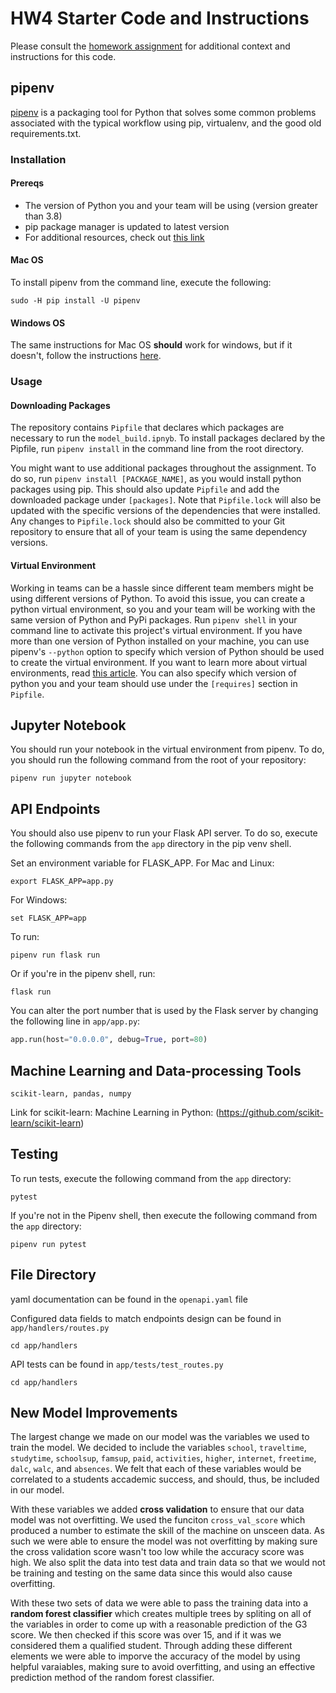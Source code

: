 # HW4 Starter Code and Instructions

Please consult the [homework assignment](https://cmu-313.github.io//assignments/hw4) for additional context and instructions for this code.

## pipenv

[pipenv](https://pipenv.pypa.io/en/latest) is a packaging tool for Python that solves some common problems associated with the typical workflow using pip, virtualenv, and the good old requirements.txt.

### Installation

#### Prereqs

- The version of Python you and your team will be using (version greater than 3.8)
- pip package manager is updated to latest version
- For additional resources, check out [this link](https://pipenv-fork.readthedocs.io/en/latest/install.html#installing-pipenv)

#### Mac OS

To install pipenv from the command line, execute the following:

```terminal
sudo -H pip install -U pipenv
```

#### Windows OS

The same instructions for Mac OS **should** work for windows, but if it doesn't, follow the instructions [here](https://www.pythontutorial.net/python-basics/install-pipenv-windows).

### Usage

#### Downloading Packages

The repository contains `Pipfile` that declares which packages are necessary to run the `model_build.ipnyb`.
To install packages declared by the Pipfile, run `pipenv install` in the command line from the root directory.

You might want to use additional packages throughout the assignment.
To do so, run `pipenv install [PACKAGE_NAME]`, as you would install python packages using pip.
This should also update `Pipfile` and add the downloaded package under `[packages]`.
Note that `Pipfile.lock` will also be updated with the specific versions of the dependencies that were installed.
Any changes to `Pipfile.lock` should also be committed to your Git repository to ensure that all of your team is using the same dependency versions.

#### Virtual Environment

Working in teams can be a hassle since different team members might be using different versions of Python.
To avoid this issue, you can create a python virtual environment, so you and your team will be working with the same version of Python and PyPi packages.
Run `pipenv shell` in your command line to activate this project's virtual environment.
If you have more than one version of Python installed on your machine, you can use pipenv's `--python` option to specify which version of Python should be used to create the virtual environment.
If you want to learn more about virtual environments, read [this article](https://docs.python-guide.org/dev/virtualenvs/#using-installed-packages).
You can also specify which version of python you and your team should use under the `[requires]` section in `Pipfile`.

## Jupyter Notebook

You should run your notebook in the virtual environment from pipenv.
To do, you should run the following command from the root of your repository:

```terminal
pipenv run jupyter notebook
```

## API Endpoints

You should also use pipenv to run your Flask API server.
To do so, execute the following commands from the `app` directory in the pip venv shell.


Set an environment variable for FLASK_APP.
For Mac and Linux:
```terminal
export FLASK_APP=app.py
```

For Windows:
```terminal
set FLASK_APP=app
```

To run:
```terminal
pipenv run flask run
```

Or if you're in the pipenv shell, run:
```terminal
flask run
```

You can alter the port number that is used by the Flask server by changing the following line in `app/app.py`:

```python
app.run(host="0.0.0.0", debug=True, port=80)
```

## Machine Learning and Data-processing Tools
```terminal
scikit-learn, pandas, numpy
```
Link for scikit-learn: Machine Learning in Python: (https://github.com/scikit-learn/scikit-learn)

## Testing

To run tests, execute the following command from the `app` directory:

```terminal
pytest
```

If you're not in the Pipenv shell, then execute the following command from the `app` directory:

```terminal
pipenv run pytest
```

## File Directory

yaml documentation can be found in the `openapi.yaml` file

Configured data fields to match endpoints design can be found in `app/handlers/routes.py`
```terminal
cd app/handlers
```

API tests can be found in `app/tests/test_routes.py`
```terminal
cd app/handlers
```

## New Model Improvements
The largest change we made on our model was the variables we used to train the model. We decided to include the variables `school`, `traveltime`, `studytime`, `schoolsup`, `famsup`, `paid`, `activities`, `higher`, `internet`, `freetime`, `dalc`, `walc`, and `absences`. We felt that each of these variables would be correlated to a students accademic success, and should, thus, be included in our model. 

With these variables we added **cross validation** to ensure that our data model was not overfitting. We used the funciton `cross_val_score` which produced a number to estimate the skill of the machine on unsceen data. As such we were able to ensure the model was not overfitting by making sure the cross validation score wasn't too low while the accuracy score was high. We also split the data into test data and train data so that we would not be training and testing on the same data since this would also cause overfitting.

With these two sets of data we were able to pass the training data into a **random forest classifier** which creates multiple trees by spliting on all of the variables in order to come up with a reasonable prediction of the G3 score. We then checked if this score was over 15, and if it was we considered them a qualified student. Through adding these different elements we were able to imporve the accuracy of the model by using helpful varaiables, making sure to avoid overfitting, and using an effective prediction method of the random forest classifier.

